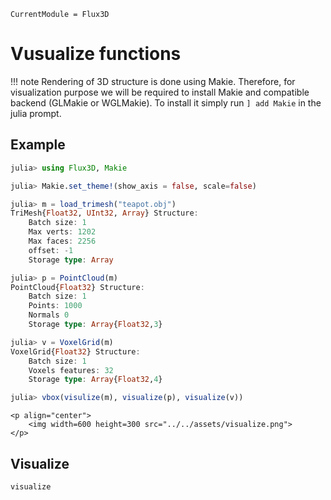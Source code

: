 ```@meta
CurrentModule = Flux3D
```

# Vusualize functions

!!! note
    Rendering of 3D structure is done using Makie. Therefore, for visualization purpose we will be required to install Makie and compatible backend (GLMakie or WGLMakie). To install it simply run `] add Makie` in the julia prompt.

## Example

```julia
julia> using Flux3D, Makie

julia> Makie.set_theme!(show_axis = false, scale=false)

julia> m = load_trimesh("teapot.obj")
TriMesh{Float32, UInt32, Array} Structure:
    Batch size: 1
    Max verts: 1202
    Max faces: 2256
    offset: -1
    Storage type: Array

julia> p = PointCloud(m)
PointCloud{Float32} Structure:
    Batch size: 1
    Points: 1000
    Normals 0
    Storage type: Array{Float32,3}

julia> v = VoxelGrid(m)
VoxelGrid{Float32} Structure:
    Batch size: 1
    Voxels features: 32
    Storage type: Array{Float32,4}

julia> vbox(visulize(m), visualize(p), visualize(v))
```

```@raw html
<p align="center">
    <img width=600 height=300 src="../../assets/visualize.png">
</p>
```

## Visualize

```@docs
visualize
```
